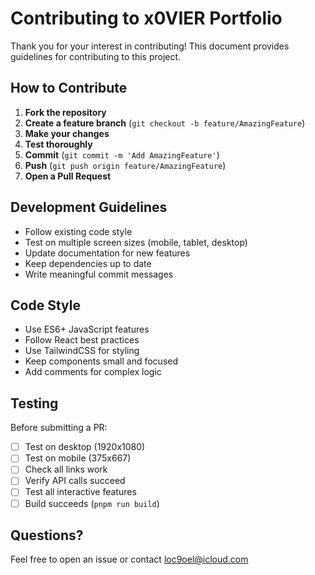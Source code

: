 # Contributing to x0VIER Portfolio

Thank you for your interest in contributing! This document provides guidelines for contributing to this project.

## How to Contribute

1. **Fork the repository**
2. **Create a feature branch** (`git checkout -b feature/AmazingFeature`)
3. **Make your changes**
4. **Test thoroughly**
5. **Commit** (`git commit -m 'Add AmazingFeature'`)
6. **Push** (`git push origin feature/AmazingFeature`)
7. **Open a Pull Request**

## Development Guidelines

- Follow existing code style
- Test on multiple screen sizes (mobile, tablet, desktop)
- Update documentation for new features
- Keep dependencies up to date
- Write meaningful commit messages

## Code Style

- Use ES6+ JavaScript features
- Follow React best practices
- Use TailwindCSS for styling
- Keep components small and focused
- Add comments for complex logic

## Testing

Before submitting a PR:

- [ ] Test on desktop (1920x1080)
- [ ] Test on mobile (375x667)
- [ ] Check all links work
- [ ] Verify API calls succeed
- [ ] Test all interactive features
- [ ] Build succeeds (`pnpm run build`)

## Questions?

Feel free to open an issue or contact loc9oel@icloud.com
